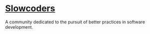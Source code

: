 # [Slowcoders](http://slowcoders.org)

A community dedicated to the pursuit of better practices in software development.

